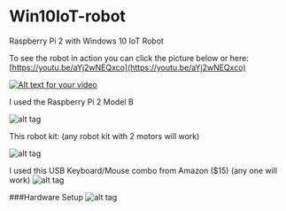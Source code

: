 # Win10IoT-robot
Raspberry Pi 2 with Windows 10 IoT Robot

To see the robot in action you can click the picture below or here: [https://youtu.be/aYj2wNEQxco](https://youtu.be/aYj2wNEQxco)

[![Alt text for your video](http://www.compoexpress.com/media/catalog/product/cache/2/image/500x500/e6f6636d1b4b3c56f73fd0ae52afb1ff/f/e/feeyb_conew1_1_.jpg)](https://youtu.be/aYj2wNEQxco)

I used the Raspberry Pi 2 Model B

![alt tag](http://i66.tinypic.com/29nvxc9.jpg)

This robot kit: (any robot kit with 2 motors will work)

![alt tag](http://i67.tinypic.com/5be2a9.jpg)

I used this USB Keyboard/Mouse combo from Amazon ($15) (any one will work)
![alt tag](http://i68.tinypic.com/2qjbmz5.jpg)

###Hardware Setup
![alt tag](http://i64.tinypic.com/sw3fpd.jpg)
